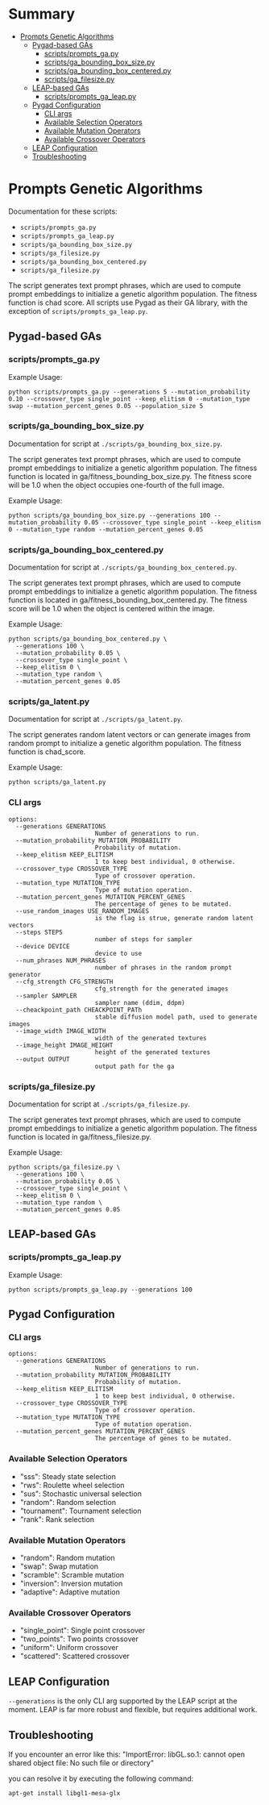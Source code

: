 # Summary

- [Prompts Genetic Algorithms](#prompts-genetic-algorithms)
   - [Pygad-based GAs](#pygad-based-gas)
      - [scripts/prompts_ga.py](#scriptsprompts_gapy)
      - [scripts/ga_bounding_box_size.py](#scriptsga_bounding_box_sizepy)
      - [scripts/ga_bounding_box_centered.py](#scriptsga_bounding_box_centeredpy)
      - [scripts/ga_filesize.py](#scriptsga_filesizepy)
   - [LEAP-based GAs](#leap-based-gas)
      - [scripts/prompts_ga_leap.py](#scriptsprompts_ga_leappy)
   - [Pygad Configuration](#pygad-configuration)
      - [CLI args](#cli-args)
      - [Available Selection Operators](#available-selection-operators)
      - [Available Mutation Operators](#available-mutation-operators)
      - [Available Crossover Operators](#available-crossover-operators)
   - [LEAP Configuration](#leap-configuration)
   - [Troubleshooting](#troubleshooting)

# Prompts Genetic Algorithms

Documentation for these scripts:
- `scripts/prompts_ga.py`
- `scripts/prompts_ga_leap.py`
- `scripts/ga_bounding_box_size.py`
- `scripts/ga_filesize.py`
- `scripts/ga_bounding_box_centered.py`
- `scripts/ga_filesize.py`

The script generates text prompt phrases, which are used to compute prompt
embeddings to initialize a genetic algorithm population. The fitness function is
chad score. All scripts use Pygad as their GA library, with the exception of
`scripts/prompts_ga_leap.py`.

## Pygad-based GAs

### scripts/prompts_ga.py

Example Usage:

``` shell
python scripts/prompts_ga.py --generations 5 --mutation_probability 0.10 --crossover_type single_point --keep_elitism 0 --mutation_type swap --mutation_percent_genes 0.05 --population_size 5
```

### scripts/ga_bounding_box_size.py

Documentation for script at `./scripts/ga_bounding_box_size.py`.

The script generates text prompt phrases, which are used to compute prompt
embeddings to initialize a genetic algorithm population. The fitness function is located in ga/fitness_bounding_box_size.py. 
The fitness score will be 1.0 when the object occupies one-fourth of the full image.

Example Usage:

``` shell
python scripts/ga_bounding_box_size.py --generations 100 --mutation_probability 0.05 --crossover_type single_point --keep_elitism 0 --mutation_type random --mutation_percent_genes 0.05
```

### scripts/ga_bounding_box_centered.py

Documentation for script at `./scripts/ga_bounding_box_centered.py`.

The script generates text prompt phrases, which are used to compute prompt
embeddings to initialize a genetic algorithm population. The fitness function is located in ga/fitness_bounding_box_centered.py. 
The fitness score will be 1.0 when the object is centered within the image.

Example Usage:

``` shell
python scripts/ga_bounding_box_centered.py \
  --generations 100 \
  --mutation_probability 0.05 \
  --crossover_type single_point \
  --keep_elitism 0 \
  --mutation_type random \
  --mutation_percent_genes 0.05
```



### scripts/ga_latent.py

Documentation for script at `./scripts/ga_latent.py`.

The script generates random latent vectors or can generate images from random prompt to initialize a genetic algorithm population.
The fitness function is chad_score.

Example Usage:

``` shell
python scripts/ga_latent.py
```
### CLI args

```
options:
  --generations GENERATIONS
                        Number of generations to run.
  --mutation_probability MUTATION_PROBABILITY
                        Probability of mutation.
  --keep_elitism KEEP_ELITISM
                        1 to keep best individual, 0 otherwise.
  --crossover_type CROSSOVER_TYPE
                        Type of crossover operation.
  --mutation_type MUTATION_TYPE
                        Type of mutation operation.
  --mutation_percent_genes MUTATION_PERCENT_GENES
                        The percentage of genes to be mutated.
  --use_random_images USE_RANDOM_IMAGES
                        is the flag is strue, generate random latent vectors
  --steps STEPS
                        number of steps for sampler
  --device DEVICE
                        device to use  
  --num_phrases NUM_PHRASES
                        number of phrases in the random prompt generator
  --cfg_strength CFG_STRENGTH
                        cfg_strength for the generated images
  --sampler SAMPLER
                        sampler name (ddim, ddpm)
  --cheackpoint_path CHEACKPOINT_PATh
                        stable diffusion model path, used to generate images
  --image_width IMAGE_WIDTH
                        width of the generated textures
  --image_height IMAGE_HEIGHT
                        height of the generated textures
  --output OUTPUT
                        output path for the ga

```

### scripts/ga_filesize.py

Documentation for script at `./scripts/ga_filesize.py`.

The script generates text prompt phrases, which are used to compute prompt
embeddings to initialize a genetic algorithm population. The fitness function is located in ga/fitness_filesize.py. 

Example Usage:

``` shell
python scripts/ga_filesize.py \
  --generations 100 \
  --mutation_probability 0.05 \
  --crossover_type single_point \
  --keep_elitism 0 \
  --mutation_type random \
  --mutation_percent_genes 0.05
```

## LEAP-based GAs

### scripts/prompts_ga_leap.py

Example Usage:

``` shell
python scripts/prompts_ga_leap.py --generations 100
```

## Pygad Configuration

### CLI args

```
options:
  --generations GENERATIONS
                        Number of generations to run.
  --mutation_probability MUTATION_PROBABILITY
                        Probability of mutation.
  --keep_elitism KEEP_ELITISM
                        1 to keep best individual, 0 otherwise.
  --crossover_type CROSSOVER_TYPE
                        Type of crossover operation.
  --mutation_type MUTATION_TYPE
                        Type of mutation operation.
  --mutation_percent_genes MUTATION_PERCENT_GENES
                        The percentage of genes to be mutated.
```

### Available Selection Operators

- "sss": Steady state selection
- "rws": Roulette wheel selection
- "sus": Stochastic universal selection
- "random": Random selection
- "tournament": Tournament selection
- "rank": Rank selection
                    
### Available Mutation Operators

- "random": Random mutation
- "swap": Swap mutation
- "scramble": Scramble mutation
- "inversion": Inversion mutation
- "adaptive": Adaptive mutation

### Available Crossover Operators

- "single_point": Single point crossover
- "two_points": Two points crossover
- "uniform": Uniform crossover
- "scattered": Scattered crossover

## LEAP Configuration

`--generations` is the only CLI arg supported by the LEAP script at the moment.
LEAP is far more robust and flexible, but requires additional work.

## Troubleshooting

If you encounter an error like this: "ImportError: libGL.so.1: cannot open shared object file: No such file or directory" 

you can resolve it by executing the following command:

```
apt-get install libgl1-mesa-glx
```
